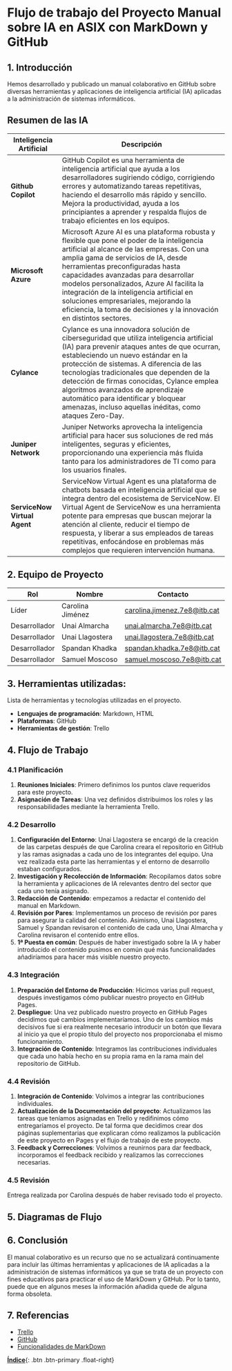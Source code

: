 
# Flujo de trabajo del Proyecto Manual sobre IA en ASIX con MarkDown y GitHub

## 1. Introducción
Hemos desarrollado y publicado un manual colaborativo en GitHub sobre diversas herramientas y aplicaciones de inteligencia artificial (IA) aplicadas a la administración de sistemas informáticos. 

## Resumen de las IA

| **Inteligencia Artificial**| **Descripción**|
|---------------------------------------------|---------------------------------------------------------------------------------------------------------------------------------------------------------|
| **Github Copilot**         | GitHub Copilot es una herramienta de inteligencia artificial que ayuda a los desarrolladores sugiriendo código, corrigiendo errores y automatizando tareas repetitivas, haciendo el desarrollo más rápido y sencillo. Mejora la productividad, ayuda a los principiantes a aprender y respalda flujos de trabajo eficientes en los equipos.        |
| **Microsoft Azure**                 | Microsoft Azure AI es una plataforma robusta y flexible que pone el poder de la inteligencia artificial al alcance de las empresas. Con una amplia gama de servicios de IA, desde herramientas preconfiguradas hasta capacidades avanzadas para desarrollar modelos personalizados, Azure AI facilita la integración de la inteligencia artificial en soluciones empresariales, mejorando la eficiencia, la toma de decisiones y la innovación en distintos sectores.            |
| **Cylance**               | Cylance es una innovadora solución de ciberseguridad que utiliza inteligencia artificial (IA) para prevenir ataques antes de que ocurran, estableciendo un nuevo estándar en la protección de sistemas. A diferencia de las tecnologías tradicionales que dependen de la detección de firmas conocidas, Cylance emplea algoritmos avanzados de aprendizaje automático para identificar y bloquear amenazas, incluso aquellas inéditas, como ataques Zero-Day.                                                   |
| **Juniper Network**            | Juniper Networks aprovecha la inteligencia artificial para hacer sus soluciones de red más inteligentes, seguras y eficientes, proporcionando una experiencia más fluida tanto para los administradores de TI como para los usuarios finales.        |
| **ServiceNow Virtual Agent**       | ServiceNow Virtual Agent es una plataforma de chatbots basada en inteligencia artificial que se integra dentro del ecosistema de ServiceNow. El Virtual Agent de ServiceNow es una herramienta potente para empresas que buscan mejorar la atención al cliente, reducir el tiempo de respuesta, y liberar a sus empleados de tareas repetitivas, enfocándose en problemas más complejos que requieren intervención humana.

## 2. Equipo de Proyecto

| Rol | Nombre | Contacto | 
|---------------------|----------------|--------------------| 
| Líder| Carolina Jiménez | carolina.jimenez.7e8@itb.cat | 
| Desarrollador | Unai Almarcha | unai.almarcha.7e8@itb.cat  | 
| Desarrollador | Unai Llagostera | unai.llagostera.7e8@itb.cat  |
| Desarrollador | Spandan Khadka| spandan.khadka.7e8@itb.cat |
| Desarrollador | Samuel Moscoso| samuel.moscoso.7e8@itb.cat |

## 3. Herramientas utilizadas:
Lista de herramientas y tecnologías utilizadas en el proyecto. 
- **Lenguajes de programación**: Markdown, HTML
- **Plataformas**: GitHub
- **Herramientas de gestión**: Trello

## 4. Flujo de Trabajo

### 4.1 Planificación
1. **Reuniones Iniciales**: Primero definimos los puntos clave requeridos para este proyecto. 
2. **Asignación de Tareas**: Una vez definidos distribuimos los roles y las responsabilidades mediante la herramienta Trello.

### 4.2 Desarrollo
1. **Configuración del Entorno**: Unai Llagostera se encargó de la creación de las carpetas después de que Carolina creara el repositorio en GitHub y las ramas asignadas a cada uno de los integrantes del equipo. Una vez realizada esta parte las herramientas y el entorno de desarrollo estaban configurados.
2. **Investigación y Recolección de Información**: Recopilamos datos sobre la herramienta y aplicaciones de IA relevantes dentro del sector que cada uno tenía asignado.
3. **Redacción de Contenido**: empezamos a redactar el contenido del manual en Markdown.
4. **Revisión por Pares**: Implementamos un proceso de revisión por pares para asegurar la calidad del contenido. Asimismo, Unai Llagostera, Samuel y Spandan revisaron el contenido de cada uno, Unai Almarcha y Carolina revisaron el contenido entre ellos.
5. **1ª Puesta en común**: Después de haber investigado sobre la IA y haber introducido el contenido pusimos en común qué más funcionalidades añadiríamos para hacer más visible nuestro proyecto.

### 4.3 Integración
1. **Preparación del Entorno de Producción**: Hicimos varias pull request, después investigamos cómo publicar nuestro proyecto en GitHub Pages.
2. **Despliegue**: Una vez publicado nuestro proyecto en GitHub Pages decidimos qué cambios implementaríamos. Uno de los cambios más decisivos fue si era realmente necesario introducir un botón que llevara al inicio ya que el propio título del proyecto nos proporcionaba el mismo funcionamiento.
3. **Integración de Contenido**: Integramos las contribuciones individuales que cada uno había hecho en su propia rama en la rama main del repositorio de GitHub.

### 4.4 Revisión
1. **Integración de Contenido**: Volvimos a integrar las contribuciones individuales. 
2. **Actualización de la Documentación del proyecto**: Actualizamos las tareas que teníamos asignadas en Trello y redifinimos cómo entregaríamos el proyecto. De tal forma que decidimos crear dos páginas suplementarias que explicaran cómo realizamos la publicación de este proyecto en Pages y el flujo de trabajo de este proyecto.
3. **Feedback y Correcciones**: Volvimos a reunirnos para dar feedback, incorporamos el feedback recibido y realizamos las correcciones necesarias.

### 4.5 Revisión
Entrega realizada por Carolina después de haber revisado todo el proyecto.

## 5. Diagramas de Flujo


## 6. Conclusión
El manual colaborativo es un recurso que no se actualizará continuamente para incluir las últimas herramientas y aplicaciones de IA aplicadas a la administración de sistemas informáticos ya que se trata de un proyecto con fines educativos para practicar el uso de MarkDown y GitHub. Por lo tanto, puede que en algunos meses la información añadida quede de alguna forma obsoleta.

## 7. Referencias
- [Trello](https://trello.com/invite/b/674d618a7f62b41f604378c7/ATTIb3e7e5efbdf658c3bc2dabbc6c33974a4DDEF8A7/ta05gitmd2425)
- [GitHub](https://docs.github.com/en)
- [Funcionalidades de MarkDown](https://www.youtube.com/watch?v=qhoXn4bIE1s&ab_channel=JamesBachini)



[**Índice**](../../README.md){: .btn .btn-primary .float-right}
